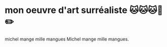﻿# mon oeuvre d'art surréaliste :cat::cat::cat::koala: :pencil2:
michel mange mille mangues
Michel mange mille mangues.
